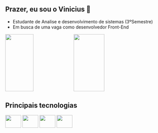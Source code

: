 ## Prazer, eu sou o Vinicius 👋
<ul>
          <li>Estudante de Analise e desenvolvimento de sistemas (3ºSemestre)
          <li>Em busca de uma vaga como desenvolvedor Front-End
</ul>

<div style="display: inline block">
<img height= "180px" width="42%" src="https://github-readme-stats.vercel.app/api?username=v-L1ma&show_icons=true&theme=dracula">
<img height="180px" width="44%" src="https://github-readme-stats.vercel.app/api/top-langs/?username=v-L1ma&layout=compact&theme=dracula">
</div>

## Principais tecnologias

<div>
<img height="40" width="50" src="https://cdn.jsdelivr.net/gh/devicons/devicon@latest/icons/html5/html5-original.svg"/>
<img height="40" width="50" src="https://cdn.jsdelivr.net/gh/devicons/devicon@latest/icons/css3/css3-original.svg" />
<img height="40" width="50" src="https://cdn.jsdelivr.net/gh/devicons/devicon@latest/icons/javascript/javascript-original.svg" />
<img height="40" width="50" src="https://cdn.jsdelivr.net/gh/devicons/devicon@latest/icons/react/react-original.svg" />          
</div>
